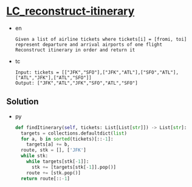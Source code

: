 # [LC_reconstruct-itinerary](https://leetcode.com/problems/reconstruct-itinerary)

* en

  ```en
  Given a list of airline tickets where tickets[i] = [fromi, toi] represent departure and arrival airports of one flight
  Reconstruct itinerary in order and return it
  ```

* tc

  ```tc
  Input: tickets = [["JFK","SFO"],["JFK","ATL"],["SFO","ATL"],["ATL","JFK"],["ATL","SFO"]]
  Output: ["JFK","ATL","JFK","SFO","ATL","SFO"]
  ```

## Solution

* py

  ```py
  def findItinerary(self, tickets: List[List[str]]) -> List[str]:
    targets = collections.defaultdict(list)
    for a, b in sorted(tickets)[::-1]:
      targets[a] += b,
    route, stk = [], ['JFK']
    while stk:
      while targets[stk[-1]]:
        stk += [targets[stk[-1]].pop()]
      route += [stk.pop()]
    return route[::-1]
  ```
